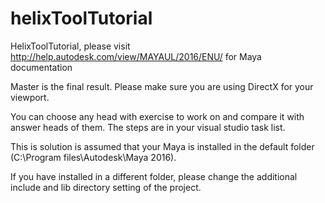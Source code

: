 # helixToolTutorial
HelixToolTutorial, please visit http://help.autodesk.com/view/MAYAUL/2016/ENU/ for Maya documentation

Master is the final result. Please make sure you are using DirectX for your viewport.

You can choose any head with exercise to work on and compare it with answer heads of them. The steps are in your visual studio task list.

This is solution is assumed that your Maya is installed in the default folder (C:\Program files\Autodesk\Maya 2016).

If you have installed in a different folder, please change the additional include and lib directory setting of the project.
